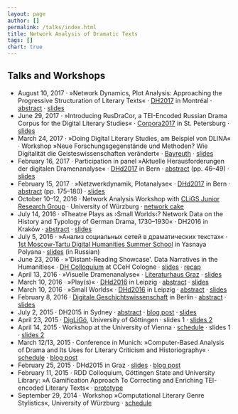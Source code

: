 ```yaml
---
layout: page
author: []
permalink: /talks/index.html
title: Network Analysis of Dramatic Texts
tags: []
chart: true
---
```

## Talks and Workshops

- August 10, 2017 · »Network Dynamics, Plot Analysis: Approaching the Progressive Structuration of Literary Texts« · [DH2017](https://dh2017.adho.org/) in Montréal · [abstract](https://www.conftool.pro/dh2017/index.php?page=browseSessions&form_session=319) · [slides](https://dlina.github.io/presentations/2017-montreal/)
- June 29, 2017 · »Introducing RusDraCor, a TEI-Encoded Russian Drama Corpus for the Digital Literary Studies« · [Corpora2017](https://events.spbu.ru/events/anons/corpora-2017/) in St. Petersburg · [slides](https://dlina.github.io/presentations/2017-spb/)
- March 24, 2017 · »Doing Digital Literary Studies, am Beispiel von DLINA« · Workshop »Neue Forschungsgegenstände und Methoden? Wie Digitalität die Geisteswissenschaften verändert« · [Bayreuth](http://digitalitaet-geisteswissenschaften.de/veranstaltungen/symposienreihe/workshop) · [slides](https://dlina.github.io/presentations/2017-bayreuth/)
- February 16, 2017 · Participation in panel »Aktuelle Herausforderungen der digitalen Dramenanalyse« · [DHd2017](http://www.dhd2017.ch/) in Bern · [abstract](http://www.dhd2017.ch/wp-content/uploads/2017/02/Abstractband_ergaenzt.pdf) (pp. 46–49) · [slides](https://christofs.github.io/dramenanalyse-dhd/)
- February 15, 2017 · »Netzwerkdynamik, Plotanalyse« · [DHd2017](http://www.dhd2017.ch/) in Bern · [abstract](http://www.dhd2017.ch/wp-content/uploads/2017/02/Abstractband_ergaenzt.pdf) (pp. 175–180) · [slides](https://dlina.github.io/presentations/2017-bern/)
- October 10–12, 2016 · Network Analysis Workshop with [CLiGS Junior Research Group](http://cligs.hypotheses.org/) · University of Würzburg · [network cake](https://twitter.com/christof77/status/785482921465569280)
- July 14, 2016 · »Theatre Plays as ›Small Worlds‹? Network Data on the History and Typology of German Drama, 1730–1930« · DH2016 in Kraków · [abstract](http://dh2016.adho.org/abstracts/360) · [slides](https://dlina.github.io/presentations/2016-krakow/)
- July 5, 2016 · »Анализ социальных сетей в драматических текстах« · [1st Moscow-Tartu Digital Humanities Summer School](https://ling.hse.ru/digitalhum/program) in Yasnaya Polyana · [slides](https://dlina.github.io/presentations/2016-yasnaya-polyana/) (in Russian)
- June 23, 2016 · »'Distant-Reading Showcase'. Data Narratives in the Humanities« · [DH Colloquium](http://www.cceh.uni-koeln.de/node/612) at CCeH Cologne · [slides](https://dlina.github.io/presentations/2016-koeln/) · [recap](https://dhc.hypotheses.org/193)
- April 13, 2016 · »Visuelle Dramenanalyse« · [Literaturhaus Graz](http://www.literaturhaus-graz.at/veranstaltung/workshop-visuelle-dramenanalyse/) · [slides](https://dlina.github.io/presentations/2016-graz/)
- March 10, 2016 · »Play(s)« · [DHd2016](http://dhd2016.de) in Leipzig · [abstract](http://dhd2016.de/boa-2.0.pdf) ·  [slides](https://dlina.github.io/presentations/2016-leipzig-plays/)
- March 10, 2016 · »Small Worlds« · [DHd2016](http://dhd2016.de) in Leipzig · [abstract](http://dhd2016.de/boa-2.0.pdf) ·  [slides](https://dlina.github.io/presentations/2016-leipzig/)
- February 8, 2016 · [Digitale Geschichtswissenschaft](http://clarin.bbaw.de/de/digitale-geschichtswissenschaft/) in Berlin · [abstract](http://clarin.bbaw.de/de/digitale-geschichtswissenschaft/abstracts/#dlina) ·  [slides](https://dlina.github.io/presentations/2016-berlin/)
- July 2, 2015 · DH2015 in Sydney · [abstract](http://dh2015.org/abstracts/xml/FISCHER_Frank_Digital_Network_Analysis_of_Dramati/FISCHER_Frank_Digital_Network_Analysis_of_Dramatic_Text.html) · [blog post](https://dlina.github.io/Our-Talk-at-DH2015/) · [slides](https://dlina.github.io/presentations/2015-sydney/sydney.html)
- April 23, 2015 · [DigLiGö](http://www.uni-goettingen.de/de/23042015-workshop-diglig%C3%B6---digitale-literaturwissenschaft-g%C3%B6ttingen/511115.html), University of Göttingen · slides 1 · [slides 2](https://mathias-goebel.github.io/2015-04-DigLiG%C3%B6/slides/mathias/index.html)
- April 14, 2015 · Workshop at the University of Vienna · [schedule](https://mathias-goebel.github.io/2015-04-vienna/) · slides 1 · [slides 2](https://mathias-goebel.github.io/2015-04-vienna/slides/mathias/)
- March 12/13, 2015 · Conference in Munich: »Computer-Based Analysis of Drama and Its Uses for Literary Criticism and Historiography« · [schedule](http://www.badw.de/de/veranstaltungen/_ergaenzungen/2015/402/2015_03_12_workshop-dennerlein_final.pdf) · [blog post](/Conference_in_Munich/)
- February 25, 2015 · DHd2015 in Graz · [slides](http://www.gcdh.de/dhd2015-fischer-kampkaspar-trilcke-netzwerkanalyse-slides.pdf) · [blog post](/DHd-2015-Conference-in-Graz/)
- February 11, 2015 · RDD Colloquium, Göttingen State and University Library: »A Gamification Approach To Correcting and Enriching TEI-encoded Literary Texts« · [prototype](https://personae.gcdh.de/index.html)
- September 29, 2014 · Workshop »Computational Literary Genre Stylistics«, University of Würzburg · [schedule](http://www.germanistik.uni-wuerzburg.de/lehrstuehle/computerphilologie/aktuelles/veranstaltungen/auftaktworkshop_gattungsstilistik/)

